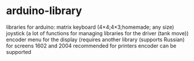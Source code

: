 # arduino-library
libraries for arduino:
matrix keyboard (4×4;4×3;homemade; any size)
joystick (a lot of functions for managing libraries for the driver (tank move))
encoder 
menu for the display (requires another library (supports Russian) for screens 1602 and 2004 recommended for printers encoder can be supported
